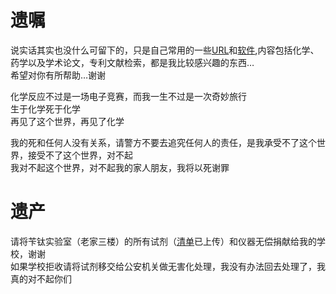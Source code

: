 # 遗嘱
说实话其实也没什么可留下的，只是自己常用的一些[URL](URL.md)和[软件](APP/chem.md),内容包括化学、药学以及学术论文，专利文献检索，都是我比较感兴趣的东西…  
希望对你有所帮助…谢谢

化学反应不过是一场电子竞赛，而我一生不过是一次奇妙旅行  
生于化学死于化学  
再见了这个世界，再见了化学

我的死和任何人没有关系，请警方不要去追究任何人的责任，是我承受不了这个世界，接受不了这个世界，对不起  
我对不起这个世界，对不起我的家人朋友，我将以死谢罪  
# 遗产
请将苄钛实验室（老家三楼）的所有试剂（[清单](https://github.com/Benzyl-titanium/Benzyl-titanium-will/raw/document/%E8%8B%84%E9%92%9B%E5%AE%9E%E9%AA%8C%E5%AE%A4-%E5%8C%96%E5%AD%A6%E8%AF%95%E5%89%82%E7%AE%A1%E7%90%86%E6%A0%87%E5%87%86%E6%B8%85%E5%8D%95(%E4%B8%8D%E5%AE%8C%E5%85%A8%E7%BB%9F%E8%AE%A1)(%E5%B8%A6%E7%BB%93%E6%9E%84%E5%BC%8F).xlsx)已上传）和仪器无偿捐献给我的学校，谢谢  
如果学校拒收请将试剂移交给公安机关做无害化处理，我没有办法回去处理了，我真的对不起你们
